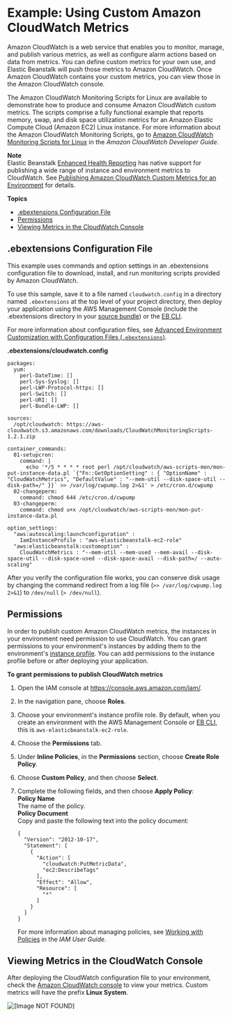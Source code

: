 # Example: Using Custom Amazon CloudWatch Metrics<a name="customize-containers-cw"></a>

Amazon CloudWatch is a web service that enables you to monitor, manage, and publish various metrics, as well as configure alarm actions based on data from metrics\. You can define custom metrics for your own use, and Elastic Beanstalk will push those metrics to Amazon CloudWatch\. Once Amazon CloudWatch contains your custom metrics, you can view those in the Amazon CloudWatch console\.

The Amazon CloudWatch Monitoring Scripts for Linux are available to demonstrate how to produce and consume Amazon CloudWatch custom metrics\. The scripts comprise a fully functional example that reports memory, swap, and disk space utilization metrics for an Amazon Elastic Compute Cloud \(Amazon EC2\) Linux instance\. For more information about the Amazon CloudWatch Monitoring Scripts, go to [Amazon CloudWatch Monitoring Scripts for Linux](http://docs.aws.amazon.com/AmazonCloudWatch/latest/DeveloperGuide/mon-scripts.html) in the *Amazon CloudWatch Developer Guide*\.

**Note**  
Elastic Beanstalk [Enhanced Health Reporting](health-enhanced.md) has native support for publishing a wide range of instance and environment metrics to CloudWatch\. See [Publishing Amazon CloudWatch Custom Metrics for an Environment](health-enhanced-cloudwatch.md) for details\.

**Topics**
+ [\.ebextensions Configuration File](#customize-containers-cw-update-roles)
+ [Permissions](#customize-containers-cw-policy)
+ [Viewing Metrics in the CloudWatch Console](#customize-containers-cw-console)

## \.ebextensions Configuration File<a name="customize-containers-cw-update-roles"></a>

This example uses commands and option settings in an \.ebextensions configuration file to download, install, and run monitoring scripts provided by Amazon CloudWatch\.

To use this sample, save it to a file named `cloudwatch.config` in a directory named `.ebextensions` at the top level of your project directory, then deploy your application using the AWS Management Console \(include the \.ebextensions directory in your [source bundle](applications-sourcebundle.md)\) or the [EB CLI](eb-cli3.md)\.

For more information about configuration files, see [Advanced Environment Customization with Configuration Files \(`.ebextensions`\)](ebextensions.md)\.

**\.ebextensions/cloudwatch\.config**

```
packages:
  yum:
    perl-DateTime: []
    perl-Sys-Syslog: []
    perl-LWP-Protocol-https: []
    perl-Switch: []
    perl-URI: []
    perl-Bundle-LWP: []

sources: 
  /opt/cloudwatch: https://aws-cloudwatch.s3.amazonaws.com/downloads/CloudWatchMonitoringScripts-1.2.1.zip
  
container_commands:
  01-setupcron:
    command: |
      echo '*/5 * * * * root perl /opt/cloudwatch/aws-scripts-mon/mon-put-instance-data.pl `{"Fn::GetOptionSetting" : { "OptionName" : "CloudWatchMetrics", "DefaultValue" : "--mem-util --disk-space-util --disk-path=/" }}` >> /var/log/cwpump.log 2>&1' > /etc/cron.d/cwpump
  02-changeperm:
    command: chmod 644 /etc/cron.d/cwpump
  03-changeperm:
    command: chmod u+x /opt/cloudwatch/aws-scripts-mon/mon-put-instance-data.pl

option_settings:
  "aws:autoscaling:launchconfiguration" :
    IamInstanceProfile : "aws-elasticbeanstalk-ec2-role"
  "aws:elasticbeanstalk:customoption" :
    CloudWatchMetrics : "--mem-util --mem-used --mem-avail --disk-space-util --disk-space-used --disk-space-avail --disk-path=/ --auto-scaling"
```

After you verify the configuration file works, you can conserve disk usage by changing the command redirect from a log file \(`>> /var/log/cwpump.log 2>&1`\) to `/dev/null` \(`> /dev/null`\)\. 

## Permissions<a name="customize-containers-cw-policy"></a>

In order to publish custom Amazon CloudWatch metrics, the instances in your environment need permission to use CloudWatch\. You can grant permissions to your environment's instances by adding them to the environment's [instance profile](concepts-roles-instance.md)\. You can add permissions to the instance profile before or after deploying your application\.

**To grant permissions to publish CloudWatch metrics**

1. Open the IAM console at [https://console\.aws\.amazon\.com/iam/](https://console.aws.amazon.com/iam/)\.

1. In the navigation pane, choose **Roles**\.

1. Choose your environment's instance profile role\. By default, when you create an environment with the AWS Management Console or [EB CLI](eb-cli3.md), this is `aws-elasticbeanstalk-ec2-role`\.

1. Choose the **Permissions** tab\.

1. Under **Inline Policies**, in the **Permissions** section, choose **Create Role Policy**\.

1. Choose **Custom Policy**, and then choose **Select**\.

1. Complete the following fields, and then choose **Apply Policy**:  
**Policy Name**  
The name of the policy\.  
**Policy Document**  
Copy and paste the following text into the policy document:  

   ```
   {
     "Version": "2012-10-17",
     "Statement": [
       {
         "Action": [
           "cloudwatch:PutMetricData",
           "ec2:DescribeTags"
         ],
         "Effect": "Allow",
         "Resource": [
           "*"
         ]
       }
     ]
   }
   ```

   For more information about managing policies, see [Working with Policies](http://docs.aws.amazon.com/IAM/latest/UserGuide/ManagingPolicies.html) in the *IAM User Guide*\.

## Viewing Metrics in the CloudWatch Console<a name="customize-containers-cw-console"></a>

After deploying the CloudWatch configuration file to your environment, check the [Amazon CloudWatch console](https://console.aws.amazon.com/cloudwatch/home) to view your metrics\. Custom metrics will have the prefix **Linux System**\.

![\[Image NOT FOUND\]](http://docs.aws.amazon.com/elasticbeanstalk/latest/dg/images/aeb-container-cw.png)